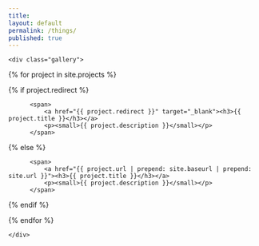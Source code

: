 ```yaml
---
title:
layout: default
permalink: /things/
published: true
---
```



<div class="ProjectContainer">

	<div class="gallery">


  {% for project in site.projects %}

  {% if project.redirect %}

          <span>
              <a href="{{ project.redirect }}" target="_blank"><h3>{{ project.title }}</h3></a>
              <p><small>{{ project.description }}</small></p>
          </span>

  {% else %}

          <span>
              <a href="{{ project.url | prepend: site.baseurl | prepend: site.url }}"><h3>{{ project.title }}</h3></a>
              <p><small>{{ project.description }}</small></p>
          </span>

  {% endif %}

  {% endfor %}

	</div>

</div>
